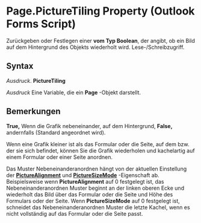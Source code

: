 
# Page.PictureTiling Property (Outlook Forms Script)

Zurückgeben oder Festlegen einer  **vom Typ Boolean**, der angibt, ob ein Bild auf dem Hintergrund des Objekts wiederholt wird. Lese-/Schreibzugriff.


## Syntax

 _Ausdruck_. **PictureTiling**

 _Ausdruck_ Eine Variable, die ein **Page** -Objekt darstellt.


## Bemerkungen

 **True,** Wenn die Grafik nebeneinander, auf dem Hintergrund, **False,** andernfalls (Standard angeordnet wird).

Wenn eine Grafik kleiner ist als das Formular oder die Seite, auf dem bzw. der sie sich befindet, können Sie die Grafik wiederholen und kachelartig auf einem Formular oder einer Seite anordnen.

Das Muster Nebeneinanderanordnen hängt von der aktuellen Einstellung der  **[PictureAlignment](c52f0b5b-c703-d9d6-1bae-e4fe9b696cf8.md)** und **[PictureSizeMode](24a0415a-f89a-c0fb-9c44-b33484c8cd49.md)** -Eigenschaft ab. Beispielsweise wenn **PictureAlignment** auf 0 festgelegt ist, das Nebeneinanderanordnen Muster beginnt an der linken oberen Ecke und wiederholt das Bild über das Formular oder die Seite und Höhe des Formulars oder der Seite. Wenn **PictureSizeMode** auf 0 festgelegt ist, schneidet das Nebeneinanderanordnen Muster die letzte Kachel, wenn es nicht vollständig auf das Formular oder die Seite passt.


